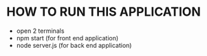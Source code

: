 # HOW TO RUN THIS APPLICATION

- open 2 terminals
- npm start (for front end application)
- node server.js (for back end application)
